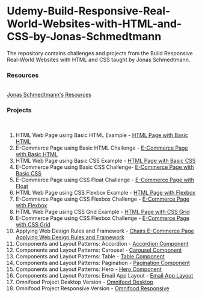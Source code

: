 # Udemy-Build-Responsive-Real-World-Websites-with-HTML-and-CSS-by-Jonas-Schmedtmann
The repository contains challenges and projects from the Build Responsive Real-World Websites with HTML and CSS taught by Jonas Schmedtmann.

### Resources
<br>
<a href="https://codingheroes.io/resources/">Jonas Schmedtmann's Resources</a>

### Projects
<br>

<ol>
 <li> HTML Web Page using Basic HTML Example -  <a href="https://sclauguico.github.io/html-page-basic-html/" target="_blank">HTML Page with Basic HTML</a>
 <li> E-Commerce Page using Basic HTML Challenge - <a href="https://sclauguico.github.io/ecommerce-converse-basic-html-css/" target="_blank">E-Commerce Page with Basic HTML</a>
 <li> HTML Web Page using Basic CSS Example - <a href="https://sclauguico.github.io/html-page-basic-css?/" target="_blank">HTML Page with Basic CSS</a>
 <li> E-Commerce Page using Basic CSS Challenge- <a href="https://sclauguico.github.io/e-commerce-page-basic-css/" target="_blank">E-Commerce Page with Basic CSS</a> 
 <li> E-Commerce Page using CSS Float Challenge - <a href="https://sclauguico.github.io/e-commerce-CSS-float/" target="_blank">E-Commerce Page with Float</a>
 <li> HTML Web Page using CSS Flexbox Example - <a href="https://sclauguico.github.io/html-page-flexbox/">HTML Page with Flexbox</a>
 <li> E-Commerce Page using CSS Flexbox Challenge - <a href="https://sclauguico.github.io/e-commerce-css-flexbox/">E-Commerce Page with Flexbox</a>
 <li> HTML Web Page using CSS Grid Example - <a href="https://sclauguico.github.io/html-page-grid/?">HTML Page with CSS Grid</a>
 <li> E-Commerce Page using CSS Flexbox Challenge - <a href="https://sclauguico.github.io/e-commerce-css-grid/">E-Commerce Page with CSS Grid</a>
 <li> Applying Web Design Rules and Framework - <a href="https://sclauguico.github.io/chairs-e-commerce-web-design-rules-framework/">Chairs E-Commerce Page Applying Web Design Rules and Framework</a>
 <li> Components and Layout Patterns: Accordion - <a href="https://sclauguico.github.io/accordion-component/">Accordion Component</a>
 <li> Components and Layout Patterns: Carousel - <a href="https://sclauguico.github.io/carousel-component/">Carousel Component</a>
 <li> Components and Layout Patterns: Table - <a href="https://sclauguico.github.io/table-component/">Table Component</a>
 <li> Components and Layout Patterns: Pagination - <a href="https://sclauguico.github.io/pagination-component/">Pagination Component</a>
 <li> Components and Layout Patterns: Hero - <a href="https://sclauguico.github.io/hero-component/">Hero Component</a>
 <li> Components and Layout Patterns: Email App Layout - <a href="https://sclauguico.github.io/mail-app-layout/">Email App Layout</a>
 <li> Omnifood Project Desktop Version - <a href="https://sclauguico.github.io/omnifood-project-desktop/">Omnifood Desktop</a>
 <li> Omnifood Project Responsive Version - <a href="https://sclauguico.github.io/omnifood-project-responsive/">Omnifood Responsive</a>
</ol>
